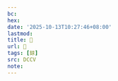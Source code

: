 ```yaml
---
bc:
hex:
date: '2025-10-13T10:27:46+08:00'
lastmod:
title: 􅃂
url: 􅃂
tags: [銾]
src: DCCV
note:
---
```

